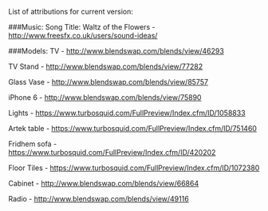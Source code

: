 List of attributions for current version:

###Music:
Song Title: Waltz of the Flowers - http://www.freesfx.co.uk/users/sound-ideas/

###Models:
TV - http://www.blendswap.com/blends/view/46293

TV Stand - http://www.blendswap.com/blends/view/77282

Glass Vase - http://www.blendswap.com/blends/view/85757

iPhone 6 - http://www.blendswap.com/blends/view/75890

Lights - https://www.turbosquid.com/FullPreview/Index.cfm/ID/1058833

Artek table - https://www.turbosquid.com/FullPreview/Index.cfm/ID/751460

Fridhem sofa - https://www.turbosquid.com/FullPreview/Index.cfm/ID/420202

Floor Tiles - https://www.turbosquid.com/FullPreview/Index.cfm/ID/1072380

Cabinet - http://www.blendswap.com/blends/view/66864

Radio - http://www.blendswap.com/blends/view/49116
